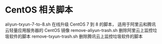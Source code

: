 # CentOS 相关脚本
aliyun-txyun-7-to-8.sh   在线升级 CentOS 7 到 8 的脚本， 适用于阿里云和腾讯云轻量应用服务器的 CentOS 镜像
remove-aliyun-trash.sh   删除阿里云上监控垃圾软件的脚本
remove-txyun-trash.sh    删除腾讯云上监控垃圾软件的脚本


